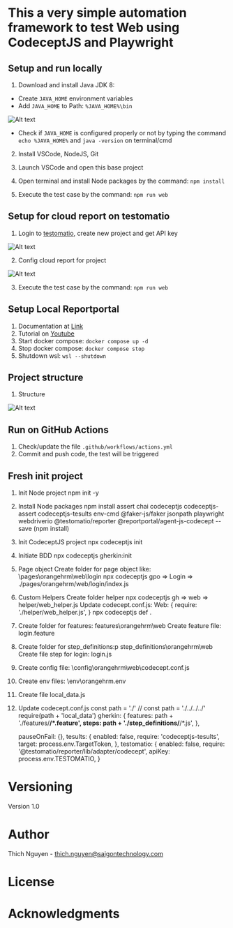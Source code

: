 # This a very simple automation framework to test Web using CodeceptJS and Playwright

## Setup and run locally

1. Download and install Java JDK 8:
- Create `JAVA_HOME` environment variables
- Add `JAVA_HOME` to Path: `%JAVA_HOME%\bin`

![Alt text](./assets/JavaHome.png?raw=true "JAVA_HOME")

- Check if `JAVA_HOME` is configured properly or not by typing the command `echo %JAVA_HOME%` and `java -version` on terminal/cmd

2. Install VSCode, NodeJS, Git

3. Launch VSCode and open this base project

4. Open terminal and install Node packages by the command: `npm install`

5. Execute the test case by the command: `npm run web`

## Setup for cloud report on testomatio
1. Login to [testomatio](https://testomat.io/), create new project and get API key

![Alt text](./assets/CloudReport_01.png?raw=true "CloudReport_01")

2. Config cloud report for project

![Alt text](./assets/CloudReport.png?raw=true "CloudReport")

3. Execute the test case by the command: `npm run web`


## Setup Local Reportportal
1. Documentation at [Link](https://reportportal.io/docs/installation-steps/DeployWithDockerOnWindows)
2. Tutorial on [Youtube](https://www.youtube.com/watch?v=Wxb4JH7p1B4&ab_channel=ChetanKolhe)
3. Start docker compose: `docker compose up -d`
4. Stop docker compose: `docker compose stop`
5. Shutdown wsl: `wsl --shutdown`


## Project structure
1. Structure

![Alt text](./assets/FWStructure.png?raw=true "FWStructure")


## Run on GitHub Actions
1. Check/update the file `.github/workflows/actions.yml`
2. Commit and push code, the test will be triggered


## Fresh init project
1. Init Node project
npm init -y

2. Install Node packages
npm install assert chai codeceptjs codeceptjs-assert codeceptjs-tesults env-cmd @faker-js/faker jsonpath playwright webdriverio @testomatio/reporter @reportportal/agent-js-codecept --save
(npm install)

3. Init CodeceptJS project
npx codeceptjs init

4. Initiate BDD
npx codeceptjs gherkin:init

5. Page object
Create folder for page object like: \pages\orangehrm\web\login
npx codeceptjs gpo
=> Login => ./pages/orangehrm/web/login/index.js

6. Custom Helpers
Create folder helper
npx codeceptjs gh
=> web => helper/web_helper.js
Update codecept.conf.js:
    Web: {
      require: './helper/web_helper.js',
    }
npx codeceptjs def .

7. Create folder for features: features\orangehrm\web
Create feature file: login.feature

8. Create folder for step_definitions:p step_definitions\orangehrm\web
Create file step for login: login.js


9. Create config file: \config\orangehrm\web\codecept.conf.js
10. Create env files: \env\orangehrm\.env

11. Create file local_data.js
12. Update codecept.conf.js
const path = './'
// const path = './../../../'
require(path + 'local_data')
  gherkin: {
    features: path + './features/**/*.feature',
    steps: path + './step_definitions/**/*.js',
  },

    pauseOnFail: {},
    tesults: {
      enabled: false,
      require: 'codeceptjs-tesults',
      target: process.env.TargetToken,
      },
    testomatio: {
      enabled: false,
      require: '@testomatio/reporter/lib/adapter/codecept',
      apiKey: process.env.TESTOMATIO,
    }


# Versioning
Version 1.0

# Author
Thich Nguyen - thich.nguyen@saigontechnology.com

# License

# Acknowledgments